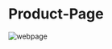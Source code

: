 # Product-Page

![webpage]([你刚复制的图片路径](https://github.com/Tong-Ding/Product-Page/blob/main/webpage.png)https://github.com/Tong-Ding/Product-Page/blob/main/webpage.png)
